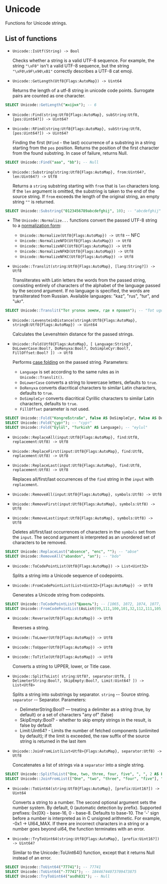 # Unicode

Functions for Unicode strings.

## List of functions

* ```Unicode::IsUtf(String) -> Bool```

  Checks whether a string is a valid UTF-8 sequence. For example, the string ```"\xF0"``` isn't a valid UTF-8 sequence, but the string ```"\xF0\x9F\x90\xB1"``` correctly describes a UTF-8 cat emoji.

* ```Unicode::GetLength(Utf8{Flags:AutoMap}) -> Uint64```

  Returns the length of a utf-8 string in unicode code points. Surrogate pairs are counted as one character.

```sql
SELECT Unicode::GetLength("жніўня"); -- 6
```

* ```Unicode::Find(string:Utf8{Flags:AutoMap}, subString:Utf8, [pos:Uint64?]) -> Uint64?```

* ```Unicode::RFind(string:Utf8{Flags:AutoMap}, subString:Utf8, [pos:Uint64?]) -> Uint64?```

  Finding the first (```RFind``` - the last) occurrence of a substring in a string starting from the ```pos``` position. Returns the position of the first character from the found substring. In case of failure, returns Null.

```sql
SELECT Unicode::Find("aaa", "bb"); -- Null
```

* ```Unicode::Substring(string:Utf8{Flags:AutoMap}, from:Uint64?, len:Uint64?) -> Utf8```

  Returns a ```string``` substring starting with ```from``` that is ```len``` characters long. If the ```len``` argument is omitted, the substring is taken to the end of the source string.
If ```from``` exceeds the length of the original string, an empty string ```""``` is returned.

```sql
SELECT Unicode::Substring("0123456789abcdefghij", 10); -- "abcdefghij"
```

* The ```Unicode::Normalize...``` functions convert the passed UTF-8 string to a [normalization form](https://unicode.org/reports/tr15/#Norm_Forms):
  * ```Unicode::Normalize(Utf8{Flags:AutoMap}) -> Utf8``` -- NFC
  * ```Unicode::NormalizeNFD(Utf8{Flags:AutoMap}) -> Utf8```
  * ```Unicode::NormalizeNFC(Utf8{Flags:AutoMap}) -> Utf8```
  * ```Unicode::NormalizeNFKD(Utf8{Flags:AutoMap}) -> Utf8```
  * ```Unicode::NormalizeNFKC(Utf8{Flags:AutoMap}) -> Utf8```

* ```Unicode::Translit(string:Utf8{Flags:AutoMap}, [lang:String?]) -> Utf8```

  Transliterates with Latin letters the words from the passed string, consisting entirely of characters of the alphabet of the language passed by the second argument. If no language is specified, the words are transliterated from Russian. Available languages: "kaz", "rus", "tur", and "ukr".

```sql
SELECT Unicode::Translit("Тот уголок земли, где я провел"); -- "Tot ugolok zemli, gde ya provel"
```

* ```Unicode::LevensteinDistance(stringA:Utf8{Flags:AutoMap}, stringB:Utf8{Flags:AutoMap}) -> Uint64```

  Calculates the Levenshtein distance for the passed strings.

* ```Unicode::Fold(Utf8{Flags:AutoMap}, [ Language:String?, DoLowerCase:Bool?, DoRenyxa:Bool?, DoSimpleCyr:Bool?, FillOffset:Bool? ]) -> Utf8```

  Performs [case folding](https://www.w3.org/TR/charmod-norm/#definitionCaseFolding) on the passed string.
Parameters:
  - ```Language``` is set according to the same rules as in ```Unicode::Translit()```.
  - ```DoLowerCase``` converts a string to lowercase letters, defaults to ```true```.
  - ```DoRenyxa``` converts diacritical characters to similar Latin characters, defaults to ```true```.
  - ```DoSimpleCyr``` converts diacritical Cyrillic characters to similar Latin characters, defaults to ```true```.
  - ```FillOffset``` parameter is not used.

```sql
SELECT Unicode::Fold("Kongreßstraße", false AS DoSimpleCyr, false AS DoRenyxa); -- "kongressstrasse"
SELECT Unicode::Fold("ҫурт"); -- "сурт"
SELECT Unicode::Fold("Eylül", "Turkish" AS Language); -- "eylul"
```

* ```Unicode::ReplaceAll(input:Utf8{Flags:AutoMap}, find:Utf8, replacement:Utf8) -> Utf8```

* ```Unicode::ReplaceFirst(input:Utf8{Flags:AutoMap}, find:Utf8, replacement:Utf8) -> Utf8```

* ```Unicode::ReplaceLast(input:Utf8{Flags:AutoMap}, find:Utf8, replacement:Utf8) -> Utf8```

  Replaces all/first/last occurrences of the ```find``` string in the ```input``` with ```replacement```.

* ```Unicode::RemoveAll(input:Utf8{Flags:AutoMap}, symbols:Utf8) -> Utf8```

* ```Unicode::RemoveFirst(input:Utf8{Flags:AutoMap}, symbols:Utf8) -> Utf8```

* ```Unicode::RemoveLast(input:Utf8{Flags:AutoMap}, symbols:Utf8) -> Utf8```

  Deletes all/first/last occurrences of characters in the ```symbols``` set from the ```input```. The second argument is interpreted as an unordered set of characters to be removed.

```sql
SELECT Unicode::ReplaceLast("absence", "enc", ""); -- "abse"
SELECT Unicode::RemoveAll("abandon", "an"); -- "bdo"
```

* ```Unicode::ToCodePointList(Utf8{Flags:AutoMap}) -> List<Uint32>```

  Splits a string into a Unicode sequence of codepoints.

* ```Unicode::FromCodePointList(List<Uint32>{Flags:AutoMap}) -> Utf8```

  Generates a Unicode string from codepoints.

```sql
SELECT Unicode::ToCodePointList("Щавель"); -- [1065, 1072, 1074, 1077, 1083, 1100]
SELECT Unicode::FromCodePointList(AsList(99,111,100,101,32,112,111,105,110,116,115,32,99,111,110,118,101,114,116,101,114)); -- "code points converter"
```

* ```Unicode::Reverse(Utf8{Flags:AutoMap}) -> Utf8```

  Reverses a string.

* ```Unicode::ToLower(Utf8{Flags:AutoMap}) -> Utf8```

* ```Unicode::ToUpper(Utf8{Flags:AutoMap}) -> Utf8```

* ```Unicode::ToTitle(Utf8{Flags:AutoMap}) -> Utf8```

  Converts a string to UPPER, lower, or Title case.

* ```Unicode::SplitToList( string:Utf8?, separator:Utf8, [ DelimeterString:Bool?, SkipEmpty:Bool?, Limit:Uint64? ]) -> List<Utf8>```

  Splits a string into substrings by separator.
```string``` -- Source string. ```separator``` -- Separator. Parameters:
  - DelimeterString:Bool? — treating a delimiter as a string (true, by default) or a set of characters "any of" (false)
  - SkipEmpty:Bool? - whether to skip empty strings in the result, is false by default
  - Limit:Uint64? - Limits the number of fetched components (unlimited by default); if the limit is exceeded, the raw suffix of the source string is returned in the last item

* ```Unicode::JoinFromList(List<Utf8>{Flags:AutoMap}, separator:Utf8) -> Utf8```

  Concatenates a list of strings via a ```separator``` into a single string.

```sql
SELECT Unicode::SplitToList("One, two, three, four, five", ", ", 2 AS Limit); -- ["One", "two", "three, four, five"]
SELECT Unicode::JoinFromList(["One", "two", "three", "four", "five"], ";"); -- "One;two;three;four;five"
```

* ```Unicode::ToUint64(string:Utf8{Flags:AutoMap}, [prefix:Uint16?]) -> Uint64```

  Converts a string to a number.
The second optional argument sets the number system. By default, 0 (automatic detection by prefix).
Supported prefixes: 0x(0X) - base-16, 0 - base-8. Defaults to base-10.
The '-' sign before a number is interpreted as in C unsigned arithmetic. For example, -0x1 -> UI64_MAX.
If there are incorrect characters in a string or a number goes beyond ui64, the function terminates with an error.

* ```Unicode::TryToUint64(string:Utf8{Flags:AutoMap}, [prefix:Uint16?]) -> Uint64?```

  Similar to the Unicode::ToUint64() function, except that it returns Null instead of an error.

```sql
SELECT Unicode::ToUint64("77741"); -- 77741
SELECT Unicode::ToUint64("-77741"); -- 18446744073709473875
SELECT Unicode::TryToUint64("asdh831"); -- Null
```

